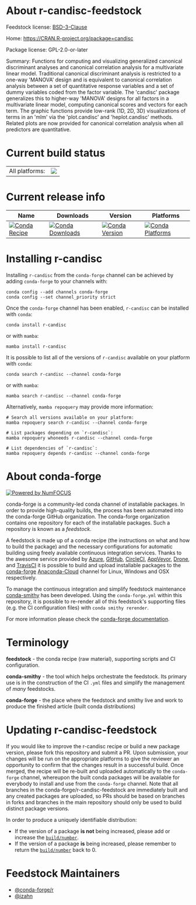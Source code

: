 About r-candisc-feedstock
=========================

Feedstock license: [BSD-3-Clause](https://github.com/conda-forge/r-candisc-feedstock/blob/main/LICENSE.txt)

Home: https://CRAN.R-project.org/package=candisc

Package license: GPL-2.0-or-later

Summary: Functions for computing and visualizing generalized canonical discriminant analyses and canonical correlation analysis for a multivariate linear model. Traditional canonical discriminant analysis is restricted to a one-way 'MANOVA' design and is equivalent to canonical correlation analysis between a set of quantitative response variables and a set of dummy variables coded from the factor variable. The 'candisc' package generalizes this to higher-way 'MANOVA' designs for all factors in a multivariate linear model, computing canonical scores and vectors for each term. The graphic functions provide low-rank (1D, 2D, 3D) visualizations of terms in an 'mlm' via the 'plot.candisc' and 'heplot.candisc' methods. Related plots are now provided for canonical correlation analysis when all predictors are quantitative.

Current build status
====================


<table><tr><td>All platforms:</td>
    <td>
      <a href="https://dev.azure.com/conda-forge/feedstock-builds/_build/latest?definitionId=13358&branchName=main">
        <img src="https://dev.azure.com/conda-forge/feedstock-builds/_apis/build/status/r-candisc-feedstock?branchName=main">
      </a>
    </td>
  </tr>
</table>

Current release info
====================

| Name | Downloads | Version | Platforms |
| --- | --- | --- | --- |
| [![Conda Recipe](https://img.shields.io/badge/recipe-r--candisc-green.svg)](https://anaconda.org/conda-forge/r-candisc) | [![Conda Downloads](https://img.shields.io/conda/dn/conda-forge/r-candisc.svg)](https://anaconda.org/conda-forge/r-candisc) | [![Conda Version](https://img.shields.io/conda/vn/conda-forge/r-candisc.svg)](https://anaconda.org/conda-forge/r-candisc) | [![Conda Platforms](https://img.shields.io/conda/pn/conda-forge/r-candisc.svg)](https://anaconda.org/conda-forge/r-candisc) |

Installing r-candisc
====================

Installing `r-candisc` from the `conda-forge` channel can be achieved by adding `conda-forge` to your channels with:

```
conda config --add channels conda-forge
conda config --set channel_priority strict
```

Once the `conda-forge` channel has been enabled, `r-candisc` can be installed with `conda`:

```
conda install r-candisc
```

or with `mamba`:

```
mamba install r-candisc
```

It is possible to list all of the versions of `r-candisc` available on your platform with `conda`:

```
conda search r-candisc --channel conda-forge
```

or with `mamba`:

```
mamba search r-candisc --channel conda-forge
```

Alternatively, `mamba repoquery` may provide more information:

```
# Search all versions available on your platform:
mamba repoquery search r-candisc --channel conda-forge

# List packages depending on `r-candisc`:
mamba repoquery whoneeds r-candisc --channel conda-forge

# List dependencies of `r-candisc`:
mamba repoquery depends r-candisc --channel conda-forge
```


About conda-forge
=================

[![Powered by
NumFOCUS](https://img.shields.io/badge/powered%20by-NumFOCUS-orange.svg?style=flat&colorA=E1523D&colorB=007D8A)](https://numfocus.org)

conda-forge is a community-led conda channel of installable packages.
In order to provide high-quality builds, the process has been automated into the
conda-forge GitHub organization. The conda-forge organization contains one repository
for each of the installable packages. Such a repository is known as a *feedstock*.

A feedstock is made up of a conda recipe (the instructions on what and how to build
the package) and the necessary configurations for automatic building using freely
available continuous integration services. Thanks to the awesome service provided by
[Azure](https://azure.microsoft.com/en-us/services/devops/), [GitHub](https://github.com/),
[CircleCI](https://circleci.com/), [AppVeyor](https://www.appveyor.com/),
[Drone](https://cloud.drone.io/welcome), and [TravisCI](https://travis-ci.com/)
it is possible to build and upload installable packages to the
[conda-forge](https://anaconda.org/conda-forge) [Anaconda-Cloud](https://anaconda.org/)
channel for Linux, Windows and OSX respectively.

To manage the continuous integration and simplify feedstock maintenance
[conda-smithy](https://github.com/conda-forge/conda-smithy) has been developed.
Using the ``conda-forge.yml`` within this repository, it is possible to re-render all of
this feedstock's supporting files (e.g. the CI configuration files) with ``conda smithy rerender``.

For more information please check the [conda-forge documentation](https://conda-forge.org/docs/).

Terminology
===========

**feedstock** - the conda recipe (raw material), supporting scripts and CI configuration.

**conda-smithy** - the tool which helps orchestrate the feedstock.
                   Its primary use is in the construction of the CI ``.yml`` files
                   and simplify the management of *many* feedstocks.

**conda-forge** - the place where the feedstock and smithy live and work to
                  produce the finished article (built conda distributions)


Updating r-candisc-feedstock
============================

If you would like to improve the r-candisc recipe or build a new
package version, please fork this repository and submit a PR. Upon submission,
your changes will be run on the appropriate platforms to give the reviewer an
opportunity to confirm that the changes result in a successful build. Once
merged, the recipe will be re-built and uploaded automatically to the
`conda-forge` channel, whereupon the built conda packages will be available for
everybody to install and use from the `conda-forge` channel.
Note that all branches in the conda-forge/r-candisc-feedstock are
immediately built and any created packages are uploaded, so PRs should be based
on branches in forks and branches in the main repository should only be used to
build distinct package versions.

In order to produce a uniquely identifiable distribution:
 * If the version of a package **is not** being increased, please add or increase
   the [``build/number``](https://docs.conda.io/projects/conda-build/en/latest/resources/define-metadata.html#build-number-and-string).
 * If the version of a package **is** being increased, please remember to return
   the [``build/number``](https://docs.conda.io/projects/conda-build/en/latest/resources/define-metadata.html#build-number-and-string)
   back to 0.

Feedstock Maintainers
=====================

* [@conda-forge/r](https://github.com/conda-forge/r/)
* [@izahn](https://github.com/izahn/)

